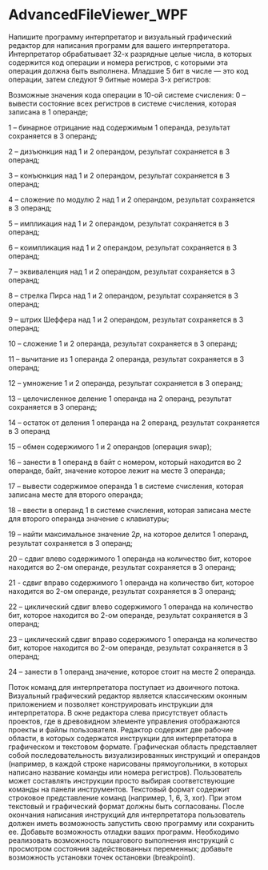 # AdvancedFileViewer_WPF
Напишите программу интерпретатор и визуальный графический редактор для написания программ для вашего интерпретатора. 
Интерпретатор обрабатывает 32-х разрядные целые числа, в которых содержится код операции и номера регистров,
с которыми эта операция должна быть выполнена. Младшие 5 бит в числе — это код операции, затем следуют 9 битные номера 3-х регистров:

Возможные значения кода операции в 10-ой системе счисления:
0 – вывести состояние всех регистров в системе счисления, которая записана в 1 операнде;

1 – бинарное отрицание над содержимым 1 операнда, результат сохраняется в 3 операнд;

2 – дизъюнкция над 1 и 2 операндом, результат сохраняется в 3 операнд;

3 – конъюнкция над 1 и 2 операндом, результат сохраняется в 3 операнд;

4 – сложение по модулю 2 над 1 и 2 операндом, результат сохраняется в 3 операнд;

5 – импликация над 1 и 2 операндом, результат сохраняется в 3 операнд;

6 – коимпликация над 1 и 2 операндом, результат сохраняется в 3 операнд;

7 – эквиваленция над 1 и 2 операндом, результат сохраняется в 3 операнд;

8 – стрелка Пирса над 1 и 2 операндом, результат сохраняется в 3 операнд;

9 – штрих Шеффера над 1 и 2 операндом, результат сохраняется в 3 операнд;

10 – сложение 1 и 2 операнда, результат сохраняется в 3 операнд;

11 – вычитание из 1 операнда 2 операнда, результат сохраняется в 3 операнд;

12 – умножение 1 и 2 операнда, результат сохраняется в 3 операнд;

13 – целочисленное деление 1 операнда на 2 операнд, результат сохраняется в 3 операнд;

14 – остаток от деления 1 операнда на 2 операнд, результат сохраняется в 3 операнд

15 – обмен содержимого 1 и 2 операндов (операция swap);

16 – занести в 1 операнд в байт с номером, который находится во 2 операнде, байт, значение которое лежит на месте 3 операнда;

17 – вывести содержимое операнда 1 в системе счисления, которая записана месте для второго операнда;

18 – ввести в операнд 1 в системе счисления, которая записана месте для второго операнда значение с клавиатуры;

19 – найти максимальное значение 2𝑝, на которое делится 1 операнд, результат сохраняется в 3 операнд;

20 – сдвиг влево содержимого 1 операнда на количество бит, которое находится во 2-ом операнде, результат сохраняется в 3 операнд;

21 - сдвиг вправо содержимого 1 операнда на количество бит, которое находится во 2-ом операнде, результат сохраняется в 3 операнд;

22 – циклический сдвиг влево содержимого 1 операнда на количество бит, которое находится во 2-ом операнде, результат сохраняется в 3 операнд;

23 – циклический сдвиг вправо содержимого 1 операнда на количество бит, которое находится во 2-ом операнде, результат сохраняется в 3 операнд;

24 – занести в 1 операнд значение, которое стоит на месте 2 операнда.

Поток команд для интерпретатора поступает из двоичного потока. 
Визуальный графический редактор является классическим оконным приложением и позволяет конструировать инструкции для интерпретатора. 
В окне редактора слева присутствует область проектов, где в древовидном элементе управления отображаются проекты и файлы пользователя. 
Редактор содержит две рабочие области, в которых содержатся инструкции для интерпретатора в графическом и текстовом формате. 
Графическая область представляет собой последовательность визуализированных инструкций и операндов
(например, в каждой строке нарисованы прямоугольники, в которых написано название команды или номера регистров).
Пользователь может составлять инструкции просто выбирая соответствующие команды на панели инструментов. 
Текстовый формат содержит строковое представление команд (например, 1, 6, 3, xor).
При этом текстовый и графический формат должны быть согласованы. 
После окончания написания инструкций для интерпретатора пользователь должен иметь возможность запустить свою программу или сохранить ее.
Добавьте возможность отладки ваших программ.
Необходимо реализовать возможность пошагового выполнения инструкций с просмотром состояния задействованных переменных; 
добавьте возможность установки точек остановки (breakpoint).
